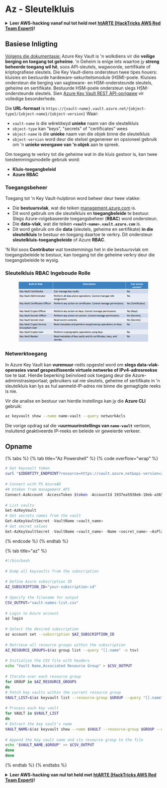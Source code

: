 # Az - Sleutelkluis

<details>

<summary><strong>Leer AWS-hacking vanaf nul tot held met</strong> <a href="https://training.hacktricks.xyz/courses/arte"><strong>htARTE (HackTricks AWS Red Team Expert)</strong></a><strong>!</strong></summary>

Ander maniere om HackTricks te ondersteun:

* As jy wil sien dat jou **maatskappy geadverteer word in HackTricks** of **HackTricks aflaai in PDF-formaat**, kyk na die [**SUBSCRIPTION PLANS**](https://github.com/sponsors/carlospolop)!
* Kry die [**amptelike PEASS & HackTricks swag**](https://peass.creator-spring.com)
* Ontdek [**The PEASS Family**](https://opensea.io/collection/the-peass-family), ons versameling eksklusiewe [**NFTs**](https://opensea.io/collection/the-peass-family)
* **Sluit aan by die** 💬 [**Discord-groep**](https://discord.gg/hRep4RUj7f) of die [**telegram-groep**](https://t.me/peass) of **volg** ons op **Twitter** 🐦 [**@hacktricks_live**](https://twitter.com/hacktricks_live)**.**
* **Deel jou hacking-truuks deur PR's in te dien by die** [**HackTricks**](https://github.com/carlospolop/hacktricks) en [**HackTricks Cloud**](https://github.com/carlospolop/hacktricks-cloud) github-opslag.

</details>

## Basiese Inligting

[Volgens die dokumentasie:](https://learn.microsoft.com/en-us/azure/key-vault/general/basic-concepts) Azure Key Vault is 'n wolkdiens vir die **veilige berging en toegang tot geheime**. 'n Geheim is enige iets waartoe jy **streng beheerde toegang wil hê**, soos API-sleutels, wagwoorde, sertifikate of kriptografiese sleutels. Die Key Vault-diens ondersteun twee tipes houers: kluisies en bestuurde hardeware-sekuriteitsmodule (HSM)-poele. Kluisies ondersteun die berging van sagteware- en HSM-ondersteunde sleutels, geheime en sertifikate. Bestuurde HSM-poele ondersteun slegs HSM-ondersteunde sleutels. Sien [Azure Key Vault REST API-oorigawe](https://learn.microsoft.com/en-us/azure/key-vault/general/about-keys-secrets-certificates) vir volledige besonderhede.

Die **URL-formaat** is `https://{vault-name}.vault.azure.net/{object-type}/{object-name}/{object-version}` Waar:

* `vault-name` is die wêreldwyd **unieke** naam van die sleutelkluis
* `object-type` kan "keys", "secrets" of "certificates" wees
* `object-name` is die **unieke** naam van die objek binne die sleutelkluis
* `object-version` word deur die stelsel gegenereer en opsioneel gebruik om 'n **unieke weergawe van 'n objek** aan te spreek.

Om toegang te verkry tot die geheime wat in die kluis gestoor is, kan twee toestemmingsmodelle gebruik word:

* **Kluis-toegangbeleid**
* **Azure RBAC**

### Toegangsbeheer <a href="#access-control" id="access-control"></a>

Toegang tot 'n Key Vault-hulpbron word beheer deur twee vlakke:

* Die **bestuursvlak**, wat die teiken [management.azure.com](http://management.azure.com/) is.&#x20;
* Dit word gebruik om die sleutelkluis en **toegangbeleide** te bestuur. Slegs Azure-rolgebaseerde toegangsbeheer (**RBAC**) word ondersteun.
* Die **data-vlak**, wat die teiken **`<vault-name>.vault.azure.com`** is.&#x20;
* Dit word gebruik om die **data** (sleutels, geheime en sertifikate) **in die sleutelkluis** te bestuur en toegang daartoe te verkry. Dit ondersteun **sleutelkluis-toegangbeleide** of Azure **RBAC**.

'N Rol soos **Contributor** wat toestemmings het in die bestuursvlak om toegangsbeleide te bestuur, kan toegang tot die geheime verkry deur die toegangsbeleide te wysig.

### Sleutelkluis RBAC Ingeboude Rolle <a href="#rbac-built-in-roles" id="rbac-built-in-roles"></a>

<figure><img src="../../.gitbook/assets/image (3) (1) (1) (1) (1).png" alt=""><figcaption></figcaption></figure>

### Netwerktoegang

In Azure Key Vault kan **vuremuur**-reëls opgestel word om **slegs data-vlak-operasies vanaf gespesifiseerde virtuele netwerke of IPv4-adresreekse** toe te laat. Hierdie beperking beïnvloed ook toegang deur die Azure-administrasieportaal; gebruikers sal nie sleutels, geheime of sertifikate in 'n sleutelkluis kan lys as hul aanmeld-IP-adres nie binne die gemagtigde reeks is nie.

Vir die analise en bestuur van hierdie instellings kan jy die **Azure CLI** gebruik:
```bash
az keyvault show --name name-vault --query networkAcls
```
Die vorige opdrag sal die v**uurmuurinstellings van `name-vault`** vertoon, insluitend geaktiveerde IP-reeks en beleide vir geweierde verkeer.

## Opname

{% tabs %}
{% tab title="Az Powershell" %}
{% code overflow="wrap" %}
```powershell
# Get keyvault token
curl "$IDENTITY_ENDPOINT?resource=https://vault.azure.net&api-version=2017-09-01" -H secret:$IDENTITY_HEADER

# Connect with PS AzureAD
## $token from management API
Connect-AzAccount -AccessToken $token -AccountId 1937ea5938eb-10eb-a365-10abede52387 -KeyVaultAccessToken $keyvaulttoken

# List vaults
Get-AzKeyVault
# Get secrets names from the vault
Get-AzKeyVaultSecret -VaultName <vault_name>
# Get secret values
Get-AzKeyVaultSecret -VaultName <vault_name> -Name <secret_name> –AsPlainText
```
{% endcode %}
{% endtab %}

{% tab title="az" %}
```bash
#!/bin/bash

# Dump all keyvaults from the subscription

# Define Azure subscription ID
AZ_SUBSCRIPTION_ID="your-subscription-id"

# Specify the filename for output
CSV_OUTPUT="vault-names-list.csv"

# Login to Azure account
az login

# Select the desired subscription
az account set --subscription $AZ_SUBSCRIPTION_ID

# Retrieve all resource groups within the subscription
AZ_RESOURCE_GROUPS=$(az group list --query "[].name" -o tsv)

# Initialize the CSV file with headers
echo "Vault Name,Associated Resource Group" > $CSV_OUTPUT

# Iterate over each resource group
for GROUP in $AZ_RESOURCE_GROUPS
do
# Fetch key vaults within the current resource group
VAULT_LIST=$(az keyvault list --resource-group $GROUP --query "[].name" -o tsv)

# Process each key vault
for VAULT in $VAULT_LIST
do
# Extract the key vault's name
VAULT_NAME=$(az keyvault show --name $VAULT --resource-group $GROUP --query "name" -o tsv)

# Append the key vault name and its resource group to the file
echo "$VAULT_NAME,$GROUP" >> $CSV_OUTPUT
done
done
```
{% endtab %}
{% endtabs %}

<details>

<summary><strong>Leer AWS-hacking van nul tot held met</strong> <a href="https://training.hacktricks.xyz/courses/arte"><strong>htARTE (HackTricks AWS Red Team Expert)</strong></a><strong>!</strong></summary>

Ander maniere om HackTricks te ondersteun:

* As jy jou **maatskappy geadverteer wil sien in HackTricks** of **HackTricks in PDF wil aflaai**, kyk na die [**SUBSCRIPTION PLANS**](https://github.com/sponsors/carlospolop)!
* Kry die [**amptelike PEASS & HackTricks swag**](https://peass.creator-spring.com)
* Ontdek [**The PEASS Family**](https://opensea.io/collection/the-peass-family), ons versameling eksklusiewe [**NFTs**](https://opensea.io/collection/the-peass-family)
* **Sluit aan by die** 💬 [**Discord-groep**](https://discord.gg/hRep4RUj7f) of die [**telegram-groep**](https://t.me/peass) of **volg** ons op **Twitter** 🐦 [**@hacktricks_live**](https://twitter.com/hacktricks_live)**.**
* **Deel jou hacking-truuks deur PR's in te dien by die** [**HackTricks**](https://github.com/carlospolop/hacktricks) en [**HackTricks Cloud**](https://github.com/carlospolop/hacktricks-cloud) github-repos.

</details>
